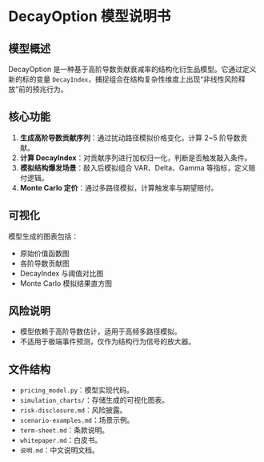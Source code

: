 # DecayOption 模型说明书

## 模型概述
DecayOption 是一种基于高阶导数贡献衰减率的结构化衍生品模型。它通过定义新的标的变量 `DecayIndex`，捕捉组合在结构复杂性维度上出现“非线性风险释放”前的预兆行为。

## 核心功能
1. **生成高阶导数贡献序列**：通过扰动路径模拟价格变化，计算 2~5 阶导数贡献。
2. **计算 DecayIndex**：对贡献序列进行加权归一化，判断是否触发敲入条件。
3. **模拟结构爆发场景**：敲入后模拟组合 VAR、Delta、Gamma 等指标，定义赔付逻辑。
4. **Monte Carlo 定价**：通过多路径模拟，计算触发率与期望赔付。

## 可视化
模型生成的图表包括：
- 原始价值函数图
- 各阶导数贡献图
- DecayIndex 与阈值对比图
- Monte Carlo 模拟结果直方图

## 风险说明
- 模型依赖于高阶导数估计，适用于高频多路径模拟。
- 不适用于极端事件预测，仅作为结构行为信号的放大器。

## 文件结构
- `pricing_model.py`：模型实现代码。
- `simulation_charts/`：存储生成的可视化图表。
- `risk-disclosure.md`：风险披露。
- `scenario-examples.md`：场景示例。
- `term-sheet.md`：条款说明。
- `whitepaper.md`：白皮书。
- `说明.md`：中文说明文档。